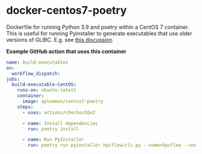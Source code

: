# docker-centos7-poetry

Dockerfile for running Python 3.9 and poetry within a CentOS 7 container. This is useful for running Pyinstaller to generate executables that use older versions of GLIBC. E.g. see [this discussion](https://github.com/pyinstaller/pyinstaller/discussions/5669).

**Example GitHub action that uses this container**

```yaml
name: build-executables
on:
  workflow_dispatch:
jobs:
  build-executable-CentOS:
    runs-on: ubuntu-latest
    container:
      image: aplowman/centos7-poetry
    steps:
      - uses: actions/checkout@v2

      - name: Install dependencies
        run: poetry install

      - name: Run PyInstaller
        run: poetry run pyinstaller hpcflow/cli.py --name=hpcflow --onefile
```
